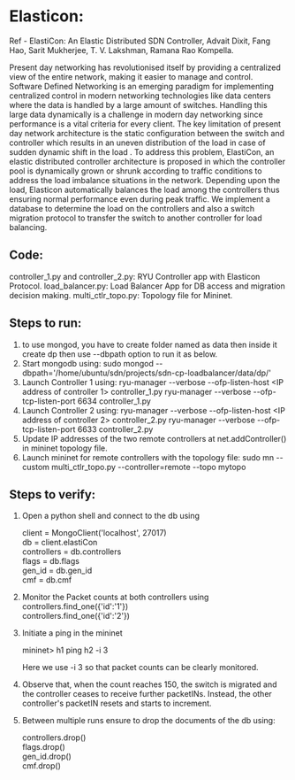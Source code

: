 # Elasticon:

Ref - ElastiCon: An Elastic Distributed SDN Controller, Advait Dixit, Fang Hao, Sarit Mukherjee, T. V. Lakshman, Ramana Rao Kompella.

Present day networking has revolutionised itself by
providing a centralized view of the entire network, making it
easier to manage and control. Software Defined Networking is
an emerging paradigm for implementing centralized control in
modern networking technologies like data centers where the data
is handled by a large amount of switches. Handling this large
data dynamically is a challenge in modern day networking since
performance is a vital criteria for every client. The key limitation
of present day network architecture is the static configuration
between the switch and controller which results in an uneven
distribution of the load in case of sudden dynamic shift in the
load .
To address this problem, ElastiCon, an elastic distributed
controller architecture is proposed in which the controller pool is
dynamically grown or shrunk according to traffic conditions to
address the load imbalance situations in the network. Depending
upon the load, Elasticon automatically balances the load among
the controllers thus ensuring normal performance even during
peak traffic. We implement a database to determine the load on
the controllers and also a switch migration protocol to transfer
the switch to another controller for load balancing.


Code:
-------------------------------------------------
controller_1.py and controller_2.py: RYU Controller app with Elasticon Protocol.
load_balancer.py: Load Balancer App for DB access and migration decision making.
multi_ctlr_topo.py: Topology file for Mininet.


Steps to run:
--------------------------------------------------
1) to use mongod, you have to create folder named as data then inside it create dp then use --dbpath option to run it as below.
2) Start mongodb using: sudo mongod --dbpath='/home/ubuntu/sdn/projects/sdn-cp-loadbalancer/data/dp/'
3) Launch Controller 1 using:
ryu-manager --verbose --ofp-listen-host <IP address of controller 1> controller_1.py
ryu-manager --verbose --ofp-tcp-listen-port 6634 controller_1.py
3) Launch Controller 2 using:
ryu-manager --verbose --ofp-listen-host <IP address of controller 2> controller_2.py
ryu-manager --verbose --ofp-tcp-listen-port 6633 controller_2.py
4) Update IP addresses of the two remote controllers at net.addController() in mininet topology file.
5) Launch mininet for remote controllers with the topology file:
sudo mn --custom multi_ctlr_topo.py --controller=remote --topo mytopo


Steps to verify:
---------------------------------------------------
1) Open a python shell and connect to the db using
   
   client = MongoClient('localhost', 27017)      
   db = client.elastiCon     
   controllers = db.controllers   
   flags = db.flags  
   gen_id = db.gen_id  
   cmf = db.cmf   

2) Monitor the Packet counts at both controllers using
   controllers.find_one({'id':'1'})  
   controllers.find_one({'id':'2'})   

3) Initiate a ping in the mininet
   
   mininet> h1 ping h2 -i 3   
   
   Here we use -i 3 so that packet counts can be clearly monitored.

4) Observe that, when the count reaches 150, the switch is migrated and the controller ceases to receive further packetINs. Instead, the other controller's packetIN resets and starts to increment.

5) Between multiple runs ensure to drop the documents of the db using:

   controllers.drop()  
   flags.drop()   
   gen_id.drop()  
   cmf.drop()    




